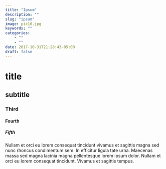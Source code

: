 ```yaml
---
title: "Ipsum"
description: ""
slug: "ipsum"
image: pic10.jpg
keywords: ""
categories:
    - ""
    - ""
date: 2017-10-31T21:28:43-05:00
draft: false
---
```

# title

## subtitle

### Third

#### Fourth

##### Fifth

Nullam et orci eu lorem consequat tincidunt vivamus et sagittis magna sed nunc rhoncus condimentum sem. In efficitur ligula tate urna. Maecenas massa sed magna lacinia magna pellentesque lorem ipsum dolor. Nullam et orci eu lorem consequat tincidunt. Vivamus et sagittis tempus.
